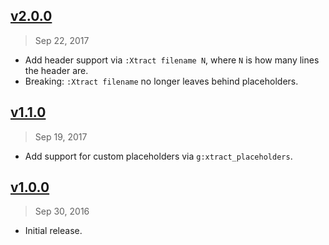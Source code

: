## [v2.0.0]
> Sep 22, 2017

- Add header support via `:Xtract filename N`, where `N` is how many lines the header are.
- Breaking: `:Xtract filename` no longer leaves behind placeholders.

[v2.0.0]: https://github.com/rstacruz/vim-xtract/compare/v1.1.0...v2.0.0

## [v1.1.0]
> Sep 19, 2017

- Add support for custom placeholders via `g:xtract_placeholders`.

[v1.1.0]: https://github.com/rstacruz/vim-xtract/compare/v1.0.0...v1.1.0

## [v1.0.0]
> Sep 30, 2016

- Initial release.

[v1.0.0]: https://github.com/rstacruz/vim-xtract/tree/v1.0.0

